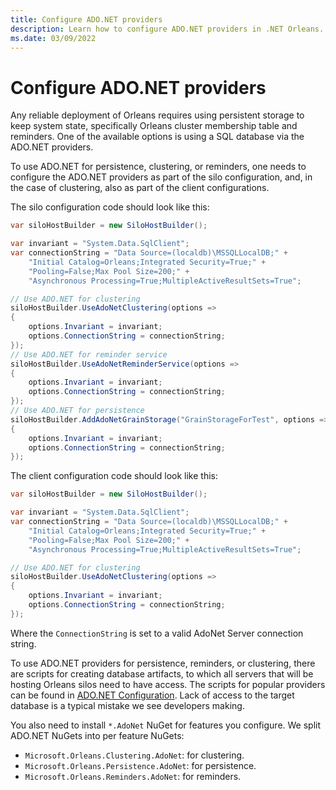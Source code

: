 ```yaml
---
title: Configure ADO.NET providers
description: Learn how to configure ADO.NET providers in .NET Orleans.
ms.date: 03/09/2022
---
```


# Configure ADO.NET providers

Any reliable deployment of Orleans requires using persistent storage to keep system state, specifically Orleans cluster membership table and reminders.
One of the available options is using a SQL database via the ADO.NET providers.

To use ADO.NET for persistence, clustering, or reminders, one needs to configure the ADO.NET providers as part of the silo configuration, and, in the case of clustering, also as part of the client configurations.

The silo configuration code should look like this:

```csharp
var siloHostBuilder = new SiloHostBuilder();

var invariant = "System.Data.SqlClient";
var connectionString = "Data Source=(localdb)\MSSQLLocalDB;" +
    "Initial Catalog=Orleans;Integrated Security=True;" +
    "Pooling=False;Max Pool Size=200;" +
    "Asynchronous Processing=True;MultipleActiveResultSets=True";

// Use ADO.NET for clustering
siloHostBuilder.UseAdoNetClustering(options =>
{
    options.Invariant = invariant;
    options.ConnectionString = connectionString;
});
// Use ADO.NET for reminder service
siloHostBuilder.UseAdoNetReminderService(options =>
{
    options.Invariant = invariant;
    options.ConnectionString = connectionString;
});
// Use ADO.NET for persistence
siloHostBuilder.AddAdoNetGrainStorage("GrainStorageForTest", options =>
{
    options.Invariant = invariant;
    options.ConnectionString = connectionString;
});
```

The client configuration code should look like this:

```csharp
var siloHostBuilder = new SiloHostBuilder();

var invariant = "System.Data.SqlClient";
var connectionString = "Data Source=(localdb)\MSSQLLocalDB;" +
    "Initial Catalog=Orleans;Integrated Security=True;" +
    "Pooling=False;Max Pool Size=200;" +
    "Asynchronous Processing=True;MultipleActiveResultSets=True";

// Use ADO.NET for clustering
siloHostBuilder.UseAdoNetClustering(options =>
{
    options.Invariant = invariant;
    options.ConnectionString = connectionString;
});
```

Where the `ConnectionString` is set to a valid AdoNet Server connection string.

To use ADO.NET providers for persistence, reminders, or clustering, there are scripts for creating database artifacts, to which all servers that will be hosting Orleans silos need to have access. The scripts for popular providers can be found in [ADO.NET Configuration](adonet-configuration.md). Lack of access to the target database is a typical mistake we see developers making.

You also need to install `*.AdoNet` NuGet for features you configure. We split ADO.NET NuGets into per feature NuGets:

- `Microsoft.Orleans.Clustering.AdoNet`: for clustering.
- `Microsoft.Orleans.Persistence.AdoNet`: for persistence.
- `Microsoft.Orleans.Reminders.AdoNet`: for reminders.
